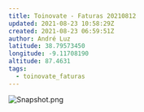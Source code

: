 ```yaml
---
title: Toinovate - Faturas 20210812
updated: 2021-08-23 10:58:29Z
created: 2021-08-23 06:59:51Z
author: André Luz
latitude: 38.79573450
longitude: -9.11708190
altitude: 87.4631
tags:
  - toinovate_faturas
---
```


![Snapshot.png](Snapshot-3.png)